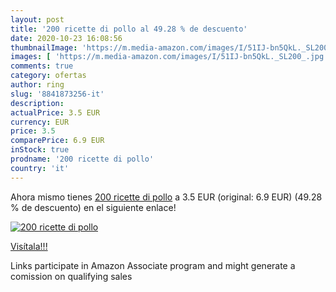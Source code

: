 ```yaml
---
layout: post
title: '200 ricette di pollo al 49.28 % de descuento'
date: 2020-10-23 16:08:56
thumbnailImage: 'https://m.media-amazon.com/images/I/51IJ-bn5QkL._SL200_.jpg'
images: [ 'https://m.media-amazon.com/images/I/51IJ-bn5QkL._SL200_.jpg' ]
comments: true
category: ofertas
author: ring
slug: '8841873256-it'
description:
actualPrice: 3.5 EUR
currency: EUR
price: 3.5
comparePrice: 6.9 EUR
inStock: true
prodname: '200 ricette di pollo'
country: 'it'
---
```


Ahora mismo tienes [200 ricette di pollo](https://www.amazon.it/dp/8841873256/?tag=tolees00-21) a 3.5 EUR (original: 6.9 EUR) (49.28 %  de descuento) en el siguiente enlace!

[![200 ricette di pollo](https://m.media-amazon.com/images/I/51IJ-bn5QkL._SL200_.jpg)](https://www.amazon.it/dp/8841873256/?tag=tolees00-21)

[Visítala!!!](https://www.amazon.it/dp/8841873256/?tag=tolees00-21)

Links participate in Amazon Associate program and might generate a comission on qualifying sales
